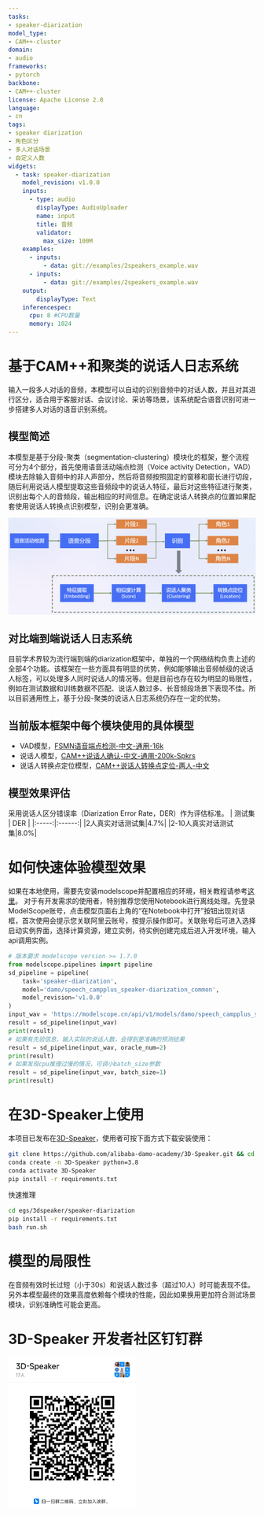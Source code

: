 ```yaml
---
tasks:
- speaker-diarization
model_type:
- CAM++-cluster
domain:
- audio
frameworks:
- pytorch
backbone:
- CAM++-cluster
license: Apache License 2.0
language:
- cn
tags:
- speaker diarization
- 角色区分
- 多人对话场景
- 自定义人数
widgets:
  - task: speaker-diarization
    model_revision: v1.0.0
    inputs:
      - type: audio
        displayType: AudioUploader
        name: input
        title: 音频
        validator:
          max_size: 100M
    examples:
      - inputs:
          - data: git://examples/2speakers_example.wav
      - inputs:
          - data: git://examples/2speakers_example.wav
    output:
        displayType: Text
    inferencespec:
      cpu: 8 #CPU数量
      memory: 1024
---
```


# 基于CAM++和聚类的说话人日志系统
输入一段多人对话的音频，本模型可以自动的识别音频中的对话人数，并且对其进行区分，适合用于客服对话、会议讨论、采访等场景，该系统配合语音识别可进一步搭建多人对话的语音识别系统。

## 模型简述
本模型是基于分段-聚类（segmentation-clustering）模块化的框架，整个流程可分为4个部分，首先使用语音活动端点检测（Voice activity Detection，VAD）模块去除输入音频中的非人声部分，然后将音频按照固定的窗移和窗长进行切段，随后利用说话人模型提取这些音频段中的说话人特征，最后对这些特征进行聚类，识别出每个人的音频段，输出相应的时间信息。在确定说话人转换点的位置如果配套使用说话人转换点识别模型，识别会更准确。

<div align=center>
<img src="framework.png" width="800" />
</div>

## 对比端到端说话人日志系统
目前学术界较为流行端到端的diarization框架中，单独的一个网络结构负责上述的全部4个功能。该框架在一些方面具有明显的优势，例如能够输出音频帧级的说话人标签，可以处理多人同时说话人的情况等。但是目前也存在较为明显的局限性，例如在测试数据和训练数据不匹配、说话人数过多、长音频段场景下表现不佳。所以目前通用性上，基于分段-聚类的说话人日志系统仍存在一定的优势。

## 当前版本框架中每个模块使用的具体模型
 - VAD模型，[FSMN语音端点检测-中文-通用-16k](https://modelscope.cn/models/damo/speech_fsmn_vad_zh-cn-16k-common-pytorch/summary)
 - 说话人模型，[CAM++说话人确认-中文-通用-200k-Spkrs](https://modelscope.cn/models/damo/speech_campplus_sv_zh-cn_16k-common/summary)
 - 说话人转换点定位模型，[CAM++说话人转换点定位-两人-中文](https://modelscope.cn/models/damo/speech_campplus-transformer_scl_zh-cn_16k-common/summary)

## 模型效果评估
采用说话人区分错误率（Diarization Error Rate，DER）作为评估标准。
| 测试集 | DER |
|:-----:|:------:|
|2人真实对话测试集|4.7%|
|2-10人真实对话测试集|8.0%|

# 如何快速体验模型效果
如果在本地使用，需要先安装modelscope并配置相应的环境，相关教程请参考[这里](https://modelscope.cn/docs/%E7%8E%AF%E5%A2%83%E5%AE%89%E8%A3%85)。
对于有开发需求的使用者，特别推荐您使用Notebook进行离线处理。先登录ModelScope账号，点击模型页面右上角的“在Notebook中打开”按钮出现对话框，首次使用会提示您关联阿里云账号，按提示操作即可。关联账号后可进入选择启动实例界面，选择计算资源，建立实例，待实例创建完成后进入开发环境，输入api调用实例。
``` python
# 版本要求 modelscope version >= 1.7.0
from modelscope.pipelines import pipeline
sd_pipeline = pipeline(
    task='speaker-diarization',
    model='damo/speech_campplus_speaker-diarization_common',
    model_revision='v1.0.0'
)
input_wav = 'https://modelscope.cn/api/v1/models/damo/speech_campplus_speaker-diarization_common/repo?Revision=master&FilePath=examples/2speakers_example.wav'
result = sd_pipeline(input_wav)
print(result)
# 如果有先验信息，输入实际的说话人数，会得到更准确的预测结果
result = sd_pipeline(input_wav, oracle_num=2)
print(result)
# 如果发现cpu推理过慢的情况，可调小batch_size参数
result = sd_pipeline(input_wav, batch_size=1)
print(result)
```
# 在3D-Speaker上使用
本项目已发布在[3D-Speaker](https://github.com/alibaba-damo-academy/3D-Speaker)，使用者可按下面方式下载安装使用：
``` sh
git clone https://github.com/alibaba-damo-academy/3D-Speaker.git && cd 3D-Speaker
conda create -n 3D-Speaker python=3.8
conda activate 3D-Speaker
pip install -r requirements.txt
```

快速推理
``` sh
cd egs/3dspeaker/speaker-diarization
pip install -r requirements.txt
bash run.sh
```
# 模型的局限性
在音频有效时长过短（小于30s）和说话人数过多（超过10人）时可能表现不佳。另外本模型最终的效果高度依赖每个模块的性能，因此如果换用更加符合测试场景模块，识别准确性可能会更高。

# 3D-Speaker 开发者社区钉钉群
<div align=left>
<img src="dingding.jpg" width="260" />
</div>
